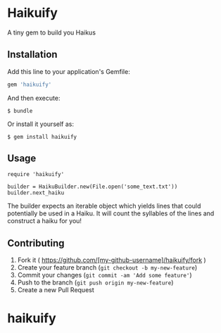 # Haikuify
A tiny gem to build you Haikus

## Installation

Add this line to your application's Gemfile:

```ruby
gem 'haikuify'
```

And then execute:

    $ bundle

Or install it yourself as:

    $ gem install haikuify

## Usage
```
require 'haikuify'

builder = HaikuBuilder.new(File.open('some_text.txt'))
builder.next_haiku
```

The builder expects an iterable object which yields lines that could potentially be used in a Haiku. It will count the syllables of the lines and construct a haiku for you!
## Contributing

1. Fork it ( https://github.com/[my-github-username]/haikuify/fork )
2. Create your feature branch (`git checkout -b my-new-feature`)
3. Commit your changes (`git commit -am 'Add some feature'`)
4. Push to the branch (`git push origin my-new-feature`)
5. Create a new Pull Request
# haikuify

